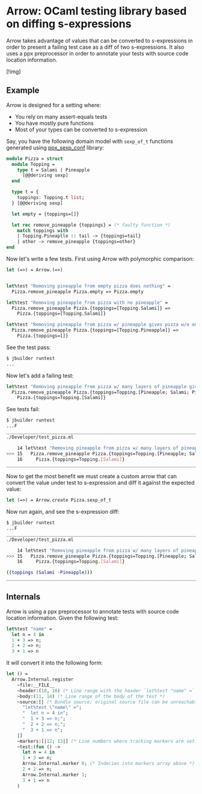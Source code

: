 Arrow: OCaml testing library based on diffing s-expressions
============================================================

Arrow takes advantage of values that can be converted to s-expressions in order
to present a failing test case as a diff of two s-expressions. It also uses a
ppx preprocessor in order to annotate your tests with source code location
information.

[!img]

Example
-------

Arrow is designed for a setting where:
 * You rely on many assert-equals tests
 * You have mostly pure functions
 * Most of your types can be converted to s-expression

Say, you have the following domain model with `sexp_of_t` functions
generated using [ppx_sexp_conf]() library:

```ocaml
module Pizza = struct
  module Topping =
    type t = Salami | Pineapple
      [@@deriving sexp]
  end

  type t = {
    toppings: Topping.t list;
  } [@@deriving sexp]

  let empty = {toppings=[]}

  let rec remove_pineapple {toppings} = (* faulty function *)
    match toppings with
    | Topping.Pineaplle :: tail -> {toppings=tail}
    | other -> remove_pineapple {toppings=other}
end
```

Now let's write a few tests. First using Arrow with polymorphic comparison:

```ocaml
let (=>) = Arrow.(=>)


let%test "Removing pineapple from empty pizza does nothing" =
  Pizza.remove_pineapple Pizza.empty => Pizza.empty

let%test "Removing pineapple from pizza with no pineapple" =
  Pizza.remove_pineapple Pizza.{toppings=[Topping.Salami]} =>
    Pizza.{toppings=[Topping.Salami]}

let%test "Removing pineapple from pizza w/ pineapple gives pizza w/o one" =
  Pizza.remove_pineapple Pizza.{toppings=[Topping.Pineapple]} =>
    Pizza.{toppings=[]}
```

See the test pass:

```sh
$ jbuilder runtest
...
```

Now let's add a failing test:

```ocaml
let%test "Removing pineapple from pizza w/ many layers of pineapple gives pizza w/o one" =
  Pizza.remove_pineapple Pizza.{toppings=Topping.[Pineapple; Salami; Pineapple]} =>
    Pizza.{toppings=Topping.[Salami]}
```

See tests fail:

```sh
$ jbuilder runtest
...F
_______________________________________________________________________________
./Developer/test_pizza.ml

    14 let%test "Removing pineapple from pizza w/ many layers of pineapple gives pizza w/o one" =
>>> 15   Pizza.remove_pineapple Pizza.{toppings=Topping.[Pineapple; Salami; Pineapple]} =>
    16     Pizza.{toppings=Topping.[Salami]}
_______________________________________________________________________________
```

Now to get the most benefit we must create a custom arrow that can convert
the value under test to s-expression and diff it against the expected value:

```ocaml
let (=>) = Arrow.create Pizza.sexp_of_t
```

Now run again, and see the s-expression diff:

```sh
$ jbuilder runtest
...F
_______________________________________________________________________________
./Developer/test_pizza.ml

    14 let%test "Removing pineapple from pizza w/ many layers of pineapple gives pizza w/o one" =
>>> 15   Pizza.remove_pineapple Pizza.{toppings=Topping.[Pineapple; Salami; Pineapple]} =>
    16     Pizza.{toppings=Topping.[Salami]}

((toppings (Salami -Pineapple)))
_______________________________________________________________________________
```

## Internals

Arrow is using a ppx preprocessor to annotate tests with source code location
information. Given the following test:

```ocaml
let%test "name" =
  let n = 4 in
  1 + 3 => n;
  2 + 2 => n;
  3 + 1 => n
```

It will convert it into the following form:

```ocaml
let () =
  Arrow.Internal.register
    ~file:__FILE__
    ~header:(10, 10) (* Line range with the header `let%test "name" =` *)
    ~body:(11, 14) (* Line range of the body of the test *)
    ~source:[| (* Bundle source; original source file can be unreachable *)
      "let%test \"name\" =";
      "  let n = 4 in";
      "  1 + 3 => n;";
      "  2 + 2 => n;";
      "  3 + 1 => n";
    |]
    ~markers:[|12; 13|] (* Line numbers where tracking markers are set *)
    ~test:(fun () ->
      let n = 4 in
      1 + 3 => n;
      Arrow.Internal.marker 0; (* Indecies into markers array above *)
      2 + 2 => n;
      Arrow.Internal.marker 1;
      3 + 1 => n
    )
```
